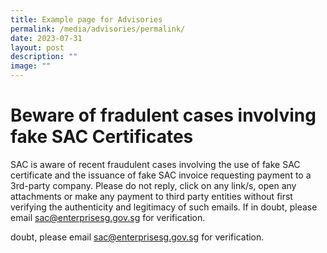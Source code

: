 ```yaml
---
title: Example page for Advisories
permalink: /media/advisories/permalink/
date: 2023-07-31
layout: post
description: ""
image: ""
---
```


# Beware of fradulent cases involving fake SAC Certificates

SAC is aware of recent fraudulent cases involving the use of fake SAC certificate and the issuance of fake SAC invoice requesting payment to a 3rd-party company. Please do not reply, click on any link/s, open any attachments or make any payment to third party entities without first verifying the authenticity and legitimacy of such emails. If in doubt, please email [sac@enterprisesg.gov.sg](mailto:sac@enterprisesg.gov.sg) for verification.



doubt, please email sac@enterprisesg.gov.sg for verification.